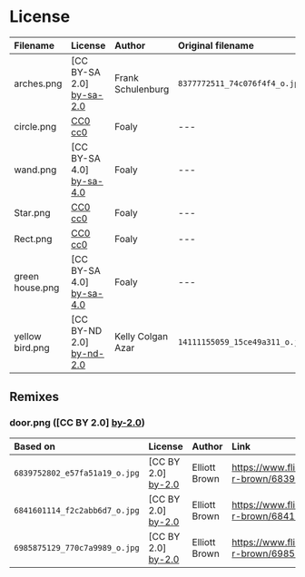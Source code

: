 License
=======

| Filename        | License                    | Author            | Original filename              | Link                                                        |
|:----------------|:---------------------------|:------------------|:-------------------------------|:------------------------------------------------------------|
| arches.png      | [CC BY-SA 2.0] [by-sa-2.0] | Frank Schulenburg | `8377772511_74c076f4f4_o.jpg`  | https://www.flickr.com/photos/frank_schulenburg/8377772511/ |
| circle.png      | [CC0]          [cc0]       | Foaly             | ---                            | Image was created for this game                             |
| wand.png        | [CC BY-SA 4.0] [by-sa-4.0] | Foaly             | ---                            | Image was created for this game                             |
| Star.png        | [CC0]          [cc0]       | Foaly             | ---                            | Image was created for this game                             |
| Rect.png        | [CC0]          [cc0]       | Foaly             | ---                            | Image was created for this game                             |
| green house.png | [CC BY-SA 4.0] [by-sa-4.0] | Foaly             | ---                            | Image was created for this game                             |
| yellow bird.png | [CC BY-ND 2.0] [by-nd-2.0] | Kelly Colgan Azar | `14111155059_15ce49a311_o.jpg` | https://www.flickr.com/photos/puttefin/14111155059/         |



Remixes
-------

### door.png ([CC BY 2.0] [by-2.0])

| Based on                      | License              | Author        | Link                                                  |
|:------------------------------|:---------------------|:--------------|:------------------------------------------------------|
| `6839752802_e57fa51a19_o.jpg` | [CC BY 2.0] [by-2.0] | Elliott Brown | https://www.flickr.com/photos/ell-r-brown/6839752802/ |
| `6841601114_f2c2abb6d7_o.jpg` | [CC BY 2.0] [by-2.0] | Elliott Brown | https://www.flickr.com/photos/ell-r-brown/6841601114/ |
| `6985875129_770c7a9989_o.jpg` | [CC BY 2.0] [by-2.0] | Elliott Brown | https://www.flickr.com/photos/ell-r-brown/6985875129/ |



[by-sa-2.0]: https://creativecommons.org/licenses/by-sa/2.0/
[cc0]: https://creativecommons.org/publicdomain/zero/1.0/
[by-2.0]: https://creativecommons.org/licenses/by/2.0/
[by-sa-4.0]: https://creativecommons.org/licenses/by-sa/4.0/
[by-nd-2.0]: https://creativecommons.org/licenses/by-nd/2.0/
